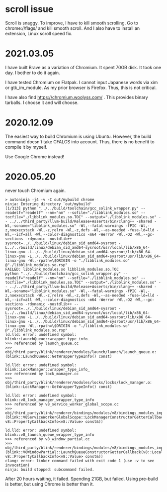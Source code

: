 # scroll issue

Scroll is snaggy. To improve, I have to kill smooth scrolling. Go to chrome://flags/ and
kill smooth scroll. And I also have to install an extension, Linux scroll speed fix.

# 2021.03.05

I have built Brave as a variation of Chromium. It spent 70GB disk. It took one day. I
bother to do it again.

I have tested Chromium on Flatpak. I cannot input Japanese words via xim or gtk_im_module.
As my prior browser is Firefox. Thus, this is not critical.

I have also find https://chromium.woolyss.com/ . This provides binary tarballs. I choose
it and will choose.

# 2020.12.09

The easiest way to build Chromium is using Ubuntu. However, the build command doesn't take
CFALGS into account. Thus, there is no benefit to compile it by myself.

Use Google Chrome instead!

# 2020.05.20 

never touch Chromium again.

```
> autoninja -j4 -v -C out/mybuild chrome
ninja: Entering directory `out/mybuild'
[1/313] python "../../build/toolchain/gcc_solink_wrapper.py" --readelf="readelf" --nm="nm" --sofile="./libblink_modules.so" --tocfile="./libblink_modules.so.TOC" --output="./libblink_modules.so" -- ../../third_party/llvm-build/Release+Asserts/bin/clang++ -shared -Wl,-soname="libblink_modules.so" -Wl,--fatal-warnings -fPIC -Wl,-z,noexecstack -Wl,-z,relro -Wl,-z,defs -Wl,--as-needed -fuse-ld=lld -Wl,--icf=all -Wl,--color-diagnostics -m64 -Werror -Wl,-O2 -Wl,--gc-sections -rdynamic -nostdlib++ --sysroot=../../build/linux/debian_sid_amd64-sysroot -L../../build/linux/debian_sid_amd64-sysroot/usr/local/lib/x86_64-linux-gnu -L../../build/linux/debian_sid_amd64-sysroot/lib/x86_64-linux-gnu -L../../build/linux/debian_sid_amd64-sysroot/usr/lib/x86_64-linux-gnu -Wl,-rpath=\$ORIGIN -o "./libblink_modules.so" @"./libblink_modules.so.rsp"
FAILED: libblink_modules.so libblink_modules.so.TOC
python "../../build/toolchain/gcc_solink_wrapper.py" --readelf="readelf" --nm="nm" --sofile="./libblink_modules.so" --tocfile="./libblink_modules.so.TOC" --output="./libblink_modules.so" -- ../../third_party/llvm-build/Release+Asserts/bin/clang++ -shared -Wl,-soname="libblink_modules.so" -Wl,--fatal-warnings -fPIC -Wl,-z,noexecstack -Wl,-z,relro -Wl,-z,defs -Wl,--as-needed -fuse-ld=lld -Wl,--icf=all -Wl,--color-diagnostics -m64 -Werror -Wl,-O2 -Wl,--gc-sections -rdynamic -nostdlib++ --sysroot=../../build/linux/debian_sid_amd64-sysroot -L../../build/linux/debian_sid_amd64-sysroot/usr/local/lib/x86_64-linux-gnu -L../../build/linux/debian_sid_amd64-sysroot/lib/x86_64-linux-gnu -L../../build/linux/debian_sid_amd64-sysroot/usr/lib/x86_64-linux-gnu -Wl,-rpath=\$ORIGIN -o "./libblink_modules.so" @"./libblink_modules.so.rsp"
ld.lld: error: undefined symbol: blink::LaunchQueue::wrapper_type_info_
>>> referenced by launch_queue.cc
>>>               obj/third_party/blink/renderer/modules/launch/launch/launch_queue.o:(blink::LaunchQueue::GetWrapperTypeInfo() const)

ld.lld: error: undefined symbol: blink::LockManager::wrapper_type_info_
>>> referenced by lock_manager.cc
>>>               obj/third_party/blink/renderer/modules/locks/locks/lock_manager.o:(blink::LockManager::GetWrapperTypeInfo() const)

ld.lld: error: undefined symbol: blink::v8_lock_manager_wrapper_type_info
>>> referenced by v8_service_worker_global_scope.cc
>>>               obj/third_party/blink/renderer/bindings/modules/v8/bindings_modules_impl/v8_service_worker_global_scope.o:(blink::V8ServiceWorkerGlobalScope::LockManagerConstructorGetterCallback(v8::Local<v8::Name>, v8::PropertyCallbackInfo<v8::Value> const&))

ld.lld: error: undefined symbol: blink::v8_launch_queue_wrapper_type_info
>>> referenced by v8_window_partial.cc
>>>               obj/third_party/blink/renderer/bindings/modules/v8/bindings_modules_impl/v8_window_partial.o:(blink::V8WindowPartial::LaunchQueueConstructorGetterCallback(v8::Local<v8::Name>, v8::PropertyCallbackInfo<v8::Value> const&))
clang: error: linker command failed with exit code 1 (use -v to see invocation)
ninja: build stopped: subcommand failed.
````

After 20 hours waiting, it failed. Spending 21GB, but failed. Using pre-build is better,
but using Chrome is better than it.


<!-- vim: set tw=90 filetype=markdown : -->
